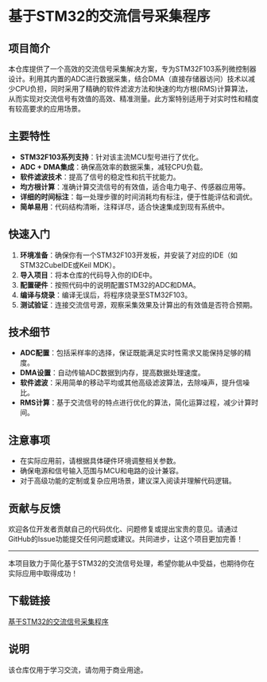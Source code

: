 # 基于STM32的交流信号采集程序

## 项目简介

本仓库提供了一个高效的交流信号采集解决方案，专为STM32F103系列微控制器设计。利用其内置的ADC进行数据采集，结合DMA（直接存储器访问）技术以减少CPU负担，同时采用了精确的软件滤波方法和快速的均方根(RMS)计算算法，从而实现对交流信号有效值的高效、精准测量。此方案特别适用于对实时性和精度有较高要求的应用场景。

## 主要特性

- **STM32F103系列支持**：针对该主流MCU型号进行了优化。
- **ADC + DMA集成**：确保高效率的数据采集，减轻CPU负载。
- **软件滤波技术**：提高了信号的稳定性和抗干扰能力。
- **均方根计算**：准确计算交流信号的有效值，适合电力电子、传感器应用等。
- **详细的时间标注**：每一处理步骤的时间消耗均有标注，便于性能评估和调优。
- **简单易用**：代码结构清晰，注释详尽，适合快速集成到现有系统中。

## 快速入门

1. **环境准备**：确保你有一个STM32F103开发板，并安装了对应的IDE（如STM32CubeIDE或Keil MDK）。
2. **导入项目**：将本仓库的代码导入你的IDE中。
3. **配置硬件**：按照代码中的说明配置STM32的ADC和DMA。
4. **编译与烧录**：编译无误后，将程序烧录至STM32F103。
5. **测试验证**：连接交流信号源，观察采集效果及计算出的有效值是否符合预期。

## 技术细节

- **ADC配置**：包括采样率的选择，保证既能满足实时性需求又能保持足够的精度。
- **DMA设置**：自动传输ADC数据到内存，提高数据处理速度。
- **软件滤波**：采用简单的移动平均或其他高级滤波算法，去除噪声，提升信噪比。
- **RMS计算**：基于交流信号的特点进行优化的算法，简化运算过程，减少计算时间。

## 注意事项

- 在实际应用前，请根据具体硬件环境调整相关参数。
- 确保电源和信号输入范围与MCU和电路的设计兼容。
- 对于高级功能的定制或复杂应用场景，建议深入阅读并理解代码逻辑。

## 贡献与反馈

欢迎各位开发者贡献自己的代码优化、问题修复或提出宝贵的意见。请通过GitHub的Issue功能提交任何问题或建议。共同进步，让这个项目更加完善！

---

本项目致力于简化基于STM32的交流信号处理，希望你能从中受益，也期待你在实际应用中取得成功！

## 下载链接
[基于STM32的交流信号采集程序](https://pan.quark.cn/s/b854ce70d4b5)

## 说明

该仓库仅用于学习交流，请勿用于商业用途。
